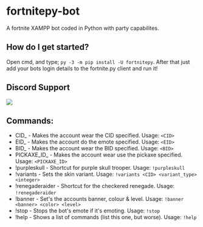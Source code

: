 # fortnitepy-bot
A fortnite XAMPP bot coded in Python with party capabilites.

## How do I get started?

Open cmd, and type; ```py -3 -m pip install -U fortnitepy```.
After that just add your bots login details to the fortnite.py client and run it!

## Discord Support
<a href="https://discord.gg/9y9Sqt2"><img src="https://i.imgur.com/wWTDpdl.png"></a>

## Commands:
* CID_ - Makes the account wear the CID specified.                    Usage: ``<CID>``
* EID_ - Makes the account do the emote specified.                    Usage: ``<EID>``
* BID_ - Makes the account wear the BID specified.                    Usage: ``<BID>``
* PICKAXE_ID_ - Makes the account wear use the pickaxe specified.     Usage: ``<PICKAXE_ID>``
* !purpleskull - Shortcut for purple skull trooper.                   Usage: ``!purpleskull``
* !variants - Sets the skin variant.                                  Usage: ``!variants <CID> <variant_type> <integer>``
* !renegaderaider - Shortcut for the checkered renegade.              Usage: ``!renegaderaider``
* !banner - Set's the accounts banner, colour & level.                Usage: ``!banner <banner> <color> <level>``
* !stop - Stops the bot's emote if it's emoting.                      Usage: ``!stop``
* !help - Shows a list of commands (list this one, but worse).        Usage: ``!help``

